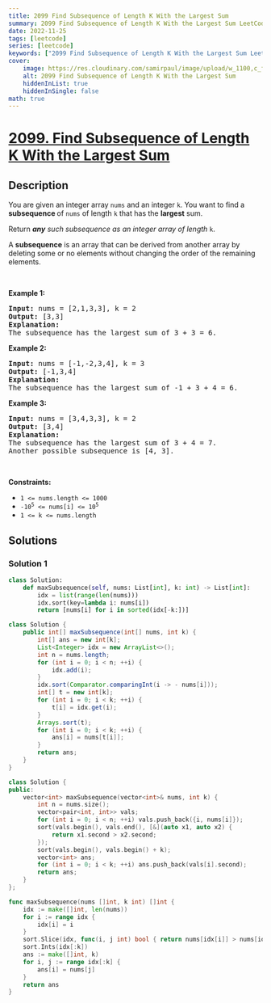 ```yaml
---
title: 2099 Find Subsequence of Length K With the Largest Sum
summary: 2099 Find Subsequence of Length K With the Largest Sum LeetCode Solution Explained
date: 2022-11-25
tags: [leetcode]
series: [leetcode]
keywords: ["2099 Find Subsequence of Length K With the Largest Sum LeetCode Solution Explained in all languages", "2099 Find Subsequence of Length K With the Largest Sum", "LeetCode", "leetcode solution in Python3 C++ Java Go PHP Ruby Swift TypeScript Rust C# JavaScript C", "GeeksforGeeks", "InterviewBit", "Coding Ninjas", "HackerRank", "HackerEarth", "CodeChef", "TopCoder", "AlgoExpert", "freeCodeCamp", "Codeforces", "GitHub", "AtCoder", "Samir Paul"]
cover:
    image: https://res.cloudinary.com/samirpaul/image/upload/w_1100,c_fit,co_rgb:FFFFFF,l_text:Arial_75_bold:2099 Find Subsequence of Length K With the Largest Sum - Solution Explained/problem-solving.webp
    alt: 2099 Find Subsequence of Length K With the Largest Sum
    hiddenInList: true
    hiddenInSingle: false
math: true
---
```



# [2099. Find Subsequence of Length K With the Largest Sum](https://leetcode.com/problems/find-subsequence-of-length-k-with-the-largest-sum)


## Description

<p>You are given an integer array <code>nums</code> and an integer <code>k</code>. You want to find a <strong>subsequence </strong>of <code>nums</code> of length <code>k</code> that has the <strong>largest</strong> sum.</p>

<p>Return<em> </em><em><strong>any</strong> such subsequence as an integer array of length </em><code>k</code>.</p>

<p>A <strong>subsequence</strong> is an array that can be derived from another array by deleting some or no elements without changing the order of the remaining elements.</p>

<p>&nbsp;</p>
<p><strong class="example">Example 1:</strong></p>

<pre>
<strong>Input:</strong> nums = [2,1,3,3], k = 2
<strong>Output:</strong> [3,3]
<strong>Explanation:</strong>
The subsequence has the largest sum of 3 + 3 = 6.</pre>

<p><strong class="example">Example 2:</strong></p>

<pre>
<strong>Input:</strong> nums = [-1,-2,3,4], k = 3
<strong>Output:</strong> [-1,3,4]
<strong>Explanation:</strong> 
The subsequence has the largest sum of -1 + 3 + 4 = 6.
</pre>

<p><strong class="example">Example 3:</strong></p>

<pre>
<strong>Input:</strong> nums = [3,4,3,3], k = 2
<strong>Output:</strong> [3,4]
<strong>Explanation:</strong>
The subsequence has the largest sum of 3 + 4 = 7. 
Another possible subsequence is [4, 3].
</pre>

<p>&nbsp;</p>
<p><strong>Constraints:</strong></p>

<ul>
	<li><code>1 &lt;= nums.length &lt;= 1000</code></li>
	<li><code>-10<sup>5</sup>&nbsp;&lt;= nums[i] &lt;= 10<sup>5</sup></code></li>
	<li><code>1 &lt;= k &lt;= nums.length</code></li>
</ul>

## Solutions

### Solution 1

<!-- tabs:start -->

```python
class Solution:
    def maxSubsequence(self, nums: List[int], k: int) -> List[int]:
        idx = list(range(len(nums)))
        idx.sort(key=lambda i: nums[i])
        return [nums[i] for i in sorted(idx[-k:])]
```

```java
class Solution {
    public int[] maxSubsequence(int[] nums, int k) {
        int[] ans = new int[k];
        List<Integer> idx = new ArrayList<>();
        int n = nums.length;
        for (int i = 0; i < n; ++i) {
            idx.add(i);
        }
        idx.sort(Comparator.comparingInt(i -> - nums[i]));
        int[] t = new int[k];
        for (int i = 0; i < k; ++i) {
            t[i] = idx.get(i);
        }
        Arrays.sort(t);
        for (int i = 0; i < k; ++i) {
            ans[i] = nums[t[i]];
        }
        return ans;
    }
}
```

```cpp
class Solution {
public:
    vector<int> maxSubsequence(vector<int>& nums, int k) {
        int n = nums.size();
        vector<pair<int, int>> vals;
        for (int i = 0; i < n; ++i) vals.push_back({i, nums[i]});
        sort(vals.begin(), vals.end(), [&](auto x1, auto x2) {
            return x1.second > x2.second;
        });
        sort(vals.begin(), vals.begin() + k);
        vector<int> ans;
        for (int i = 0; i < k; ++i) ans.push_back(vals[i].second);
        return ans;
    }
};
```

```go
func maxSubsequence(nums []int, k int) []int {
	idx := make([]int, len(nums))
	for i := range idx {
		idx[i] = i
	}
	sort.Slice(idx, func(i, j int) bool { return nums[idx[i]] > nums[idx[j]] })
	sort.Ints(idx[:k])
	ans := make([]int, k)
	for i, j := range idx[:k] {
		ans[i] = nums[j]
	}
	return ans
}
```

<!-- tabs:end -->

<!-- end -->
